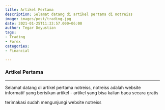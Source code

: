 ```yaml
---
title: Artikel Pertama
description: Selamat datang di artikel pertama di notreiss
image: images/post/trading.jpg
date: 2021-01-25T11:33:57.000+06:00
author: Tegar Deyustian
tags:
- Trading
- Forex
categories:
- Financial

---
```

### Artikel Pertama

<hr>

Selamat datang di artikel pertama notreiss, notreiss adalah website informatif yang berisikan artikel - artikel yang bisa kalian baca secara gratis

terimakasi sudah mengunjungi website notreiss
